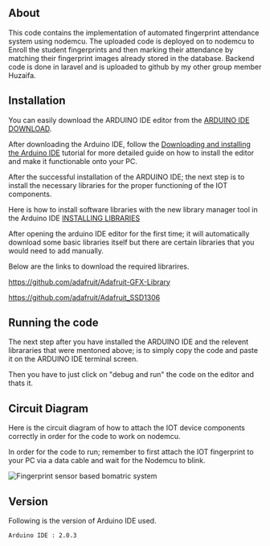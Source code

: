 ## About

This code contains the implementation of automated fingerprint attendance system using nodemcu. The uploaded code is deployed on to nodemcu to Enroll the student fingerprints and then marking their attendance by matching their fingerprint images already stored in the database. Backend code is done in laravel and is uploaded to github by my other group member Huzaifa.


## Installation
You can easily download the ARDUINO IDE editor from the [ARDUINO IDE DOWNLOAD](https://www.arduino.cc/en/software).

After downloading the Arduino IDE, follow  the [Downloading and installing the Arduino IDE](https://docs.arduino.cc/software/ide-v2/tutorials/getting-started/ide-v2-downloading-and-installing) tutorial for more detailed guide on how to install the editor and make it functionable onto your PC.

After the successful installation of the ARDUINO IDE; the next step is to install the necessary libraries for the proper functioning of the IOT components.

Here is how to install software libraries with the new library manager tool in the Arduino IDE [INSTALLING LIBRARIES](https://docs.arduino.cc/software/ide-v2/tutorials/ide-v2-installing-a-library)

After opening the arduino IDE editor for the first time; it will automatically download some basic libraries itself but there are certain libraries that you would need to add manually.

Below are the links to download the required librarires.

https://github.com/adafruit/Adafruit-GFX-Library

https://github.com/adafruit/Adafruit_SSD1306


## Running the code
The next step after you have installed the ARDUINO IDE and the relevent librararies that were mentoned above; is to simply copy the code and paste it on the ARDUINO IDE terminal screen.

Then you have to just click on "debug and run" the code on the editor and thats it.


## Circuit Diagram
Here is the circuit diagram of how to attach the IOT device components correctly in order for the code to work on nodemcu. 

In order for the code to run; remember to first attach the IOT fingerprint to your PC via a data cable and wait for the Nodemcu to blink.

![Fingerprint sensor based bomatric system](https://user-images.githubusercontent.com/113435175/222422457-273a4a64-f0d6-48bf-ba68-143d5488d14e.png)

## Version

Following is the version of Arduino IDE used. 

    Arduino IDE : 2.0.3
   
